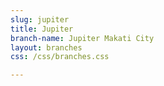 ```yaml
---
slug: jupiter
title: Jupiter
branch-name: Jupiter Makati City
layout: branches
css: /css/branches.css

---
```

